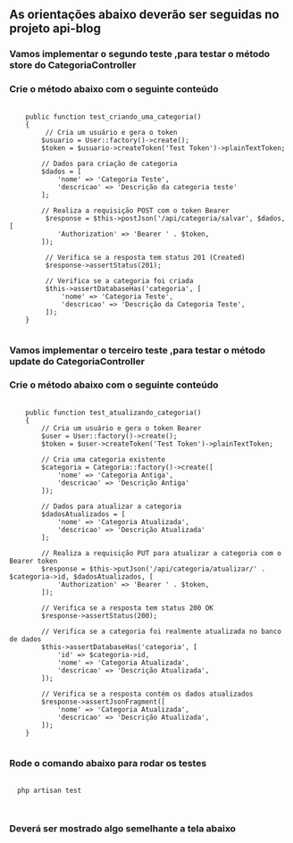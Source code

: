 ## As orientações abaixo deverão ser seguidas no projeto api-blog

### Vamos implementar o segundo teste ,para testar o método store do CategoriaController
### Crie o método abaixo com o seguinte conteúdo
<pre class="language-php">
  <code class="language-php">
	public function test_criando_uma_categoria()
    {
         // Cria um usuário e gera o token
        $usuario = User::factory()->create();
        $token = $usuario->createToken('Test Token')->plainTextToken;

        // Dados para criação de categoria
        $dados = [
            'nome' => 'Categoria Teste',
            'descricao' => 'Descrição da categoria teste'
        ];

        // Realiza a requisição POST com o token Bearer
         $response = $this->postJson('/api/categoria/salvar', $dados, [
            'Authorization' => 'Bearer ' . $token,
        ]);

         // Verifica se a resposta tem status 201 (Created)
         $response->assertStatus(201);

         // Verifica se a categoria foi criada
         $this->assertDatabaseHas('categoria', [
             'nome' => 'Categoria Teste',
             'descricao' => 'Descrição da Categoria Teste',
         ]);
    }
  </code>
</pre>

### Vamos implementar o terceiro teste ,para testar o método update do CategoriaController
### Crie o método abaixo com o seguinte conteúdo
<pre class="language-php">
  <code class="language-php">
	public function test_atualizando_categoria()
    {
        // Cria um usuário e gera o token Bearer
        $user = User::factory()->create();
        $token = $user->createToken('Test Token')->plainTextToken;

        // Cria uma categoria existente
        $categoria = Categoria::factory()->create([
            'nome' => 'Categoria Antiga',
            'descricao' => 'Descrição Antiga'
        ]);

        // Dados para atualizar a categoria
        $dadosAtualizados = [
            'nome' => 'Categoria Atualizada',
            'descricao' => 'Descrição Atualizada'
        ];

        // Realiza a requisição PUT para atualizar a categoria com o Bearer token
        $response = $this->putJson('/api/categoria/atualizar/' . $categoria->id, $dadosAtualizados, [
            'Authorization' => 'Bearer ' . $token,
        ]);

        // Verifica se a resposta tem status 200 OK
        $response->assertStatus(200);

        // Verifica se a categoria foi realmente atualizada no banco de dados
        $this->assertDatabaseHas('categoria', [
            'id' => $categoria->id,
            'nome' => 'Categoria Atualizada',
            'descricao' => 'Descrição Atualizada',
        ]);

        // Verifica se a resposta contém os dados atualizados
        $response->assertJsonFragment([
            'nome' => 'Categoria Atualizada',
            'descricao' => 'Descrição Atualizada',
        ]);
    }
  </code>
</pre>


### Rode o comando abaixo para rodar os testes

<pre class="language-php">
  <code class="language-php">
  php artisan test
  
  </code>
</pre>

### Deverá ser mostrado algo semelhante a tela abaixo















